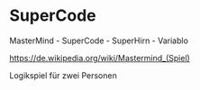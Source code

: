 # SuperCode

MasterMind - SuperCode - SuperHirn - Variablo

https://de.wikipedia.org/wiki/Mastermind_(Spiel)

Logikspiel für zwei Personen
